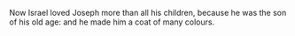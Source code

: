 Now Israel loved Joseph more than all his children, because he was the son of his old age: and he made him a coat of many colours.
